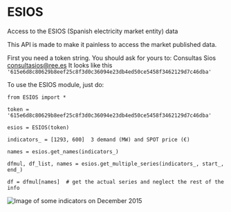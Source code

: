 # ESIOS
Access to the ESIOS (Spanish electricity market entity) data

This API is made to make it painless to access the market published data.

First you need a token string. You should ask for yours to: Consultas Sios <consultasios@ree.es>
It looks like this
`'615e6d8c80629b8eef25c8f3d0c36094e23db4ed50ce5458f3462129d7c46dba'`

To use the ESIOS module, just do:

`from ESIOS import *`

`token = '615e6d8c80629b8eef25c8f3d0c36094e23db4ed50ce5458f3462129d7c46dba'`

`esios = ESIOS(token)`

`indicators_ = [1293, 600]  3 demand (MW) and SPOT price (€)`

`names = esios.get_names(indicators_)`

`dfmul, df_list, names = esios.get_multiple_series(indicators_, start_, end_)`

`df = dfmul[names]  # get the actual series and neglect the rest of the info`


![Image of some indicators on December 2015](https://github.com/SanPen/ESIOS/blob/master/example.png)